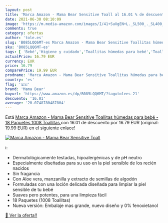 ```yaml
---
layout: post
title: 'Marca Amazon - Mama Bear Sensitive Toall al 16.01 % de descuento'
date: 2021-06-30 08:10:09
image: 'https://m.media-amazon.com/images/I/41+SuXgEN+L._SL500_._SL400_.jpg'
comments: true
category: ofertas
author: 'tole.es'
slug: 'B085LQQ6MT-es Marca Amazon - Mama Bear Sensitive Toallitas húmedas para...'
sku: 'B085LQQ6MT-es'
tags: [ 'Bebé','Higiene y cuidado','Toallitas húmedas para bebé','Toallitas y accesorios para bebé','bear','bebé','mama','mama bear', ]
actualPrice: 16.79 EUR
currency: EUR
price: 16.79
comparePrice: 19.99 EUR
prodname: 'Marca Amazon - Mama Bear Sensitive Toallitas húmedas para bebé - 18 Paquetes  1008 Toallitas '
country: 'es'
flag: '🇪🇸'
brand: 'Mama Bear'
buyurl: 'https://www.amazon.es/dp/B085LQQ6MT/?tag=tolees-21'
descuento: '16.01'
average: '20.0748780487804'
---
```


Está [Marca Amazon - Mama Bear Sensitive Toallitas húmedas para bebé - 18 Paquetes  1008 Toallitas ](https://www.amazon.es/dp/B085LQQ6MT/?tag=tolees-21) con 16.01 de descuento por 16.79 EUR (original: 19.99 EUR) en el siguiente enlace!

[![Marca Amazon - Mama Bear Sensitive Toall](https://m.media-amazon.com/images/I/41+SuXgEN+L._SL500_._SL400_.jpg)](https://www.amazon.es/dp/B085LQQ6MT/?tag=tolees-21)

ℹ️:

- Dermatológicamente testadas, hipoalergénicas y de pH neutro
- Especialmente diseñadas para su uso en la piel sensible de los recién nacidos
- Sin fragancia
- Con Aloe vera, manzanilla y extracto de semillas de algodón
- Formuladas con una loción delicada diseñada para limpiar la piel sensible de tu bebé
- Suaves pero potentes, para una limpieza fácil
- 18 Paquetes (1008 Toallitas)
- Nueva versión: Embalaje mas grande, nuevo diseño y 0% fenoxietanol

[🛒 Ver la oferta!!](https://www.amazon.es/dp/B085LQQ6MT/?tag=tolees-21)
